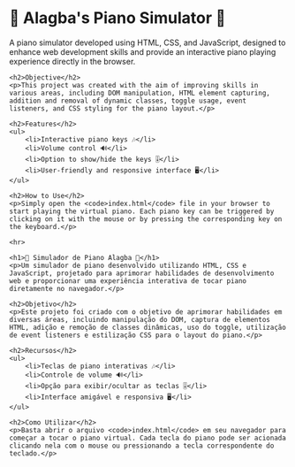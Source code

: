  <h1>🎹 Alagba's Piano Simulator 🎹</h1>
    <p>A piano simulator developed using HTML, CSS, and JavaScript, designed to enhance web development skills and provide an interactive piano playing experience directly in the browser.</p>

    <h2>Objective</h2>
    <p>This project was created with the aim of improving skills in various areas, including DOM manipulation, HTML element capturing, addition and removal of dynamic classes, toggle usage, event listeners, and CSS styling for the piano layout.</p>

    <h2>Features</h2>
    <ul>
        <li>Interactive piano keys 🎶</li>
        <li>Volume control 🔊</li>
        <li>Option to show/hide the keys 🎚️</li>
        <li>User-friendly and responsive interface 🖥️</li>
    </ul>

    <h2>How to Use</h2>
    <p>Simply open the <code>index.html</code> file in your browser to start playing the virtual piano. Each piano key can be triggered by clicking on it with the mouse or by pressing the corresponding key on the keyboard.</p>

    <hr>

    <h1>🎹 Simulador de Piano Alagba 🎹</h1>
    <p>Um simulador de piano desenvolvido utilizando HTML, CSS e JavaScript, projetado para aprimorar habilidades de desenvolvimento web e proporcionar uma experiência interativa de tocar piano diretamente no navegador.</p>

    <h2>Objetivo</h2>
    <p>Este projeto foi criado com o objetivo de aprimorar habilidades em diversas áreas, incluindo manipulação do DOM, captura de elementos HTML, adição e remoção de classes dinâmicas, uso do toggle, utilização de event listeners e estilização CSS para o layout do piano.</p>

    <h2>Recursos</h2>
    <ul>
        <li>Teclas de piano interativas 🎶</li>
        <li>Controle de volume 🔊</li>
        <li>Opção para exibir/ocultar as teclas 🎚️</li>
        <li>Interface amigável e responsiva 🖥️</li>
    </ul>

    <h2>Como Utilizar</h2>
    <p>Basta abrir o arquivo <code>index.html</code> em seu navegador para começar a tocar o piano virtual. Cada tecla do piano pode ser acionada clicando nela com o mouse ou pressionando a tecla correspondente do teclado.</p>
